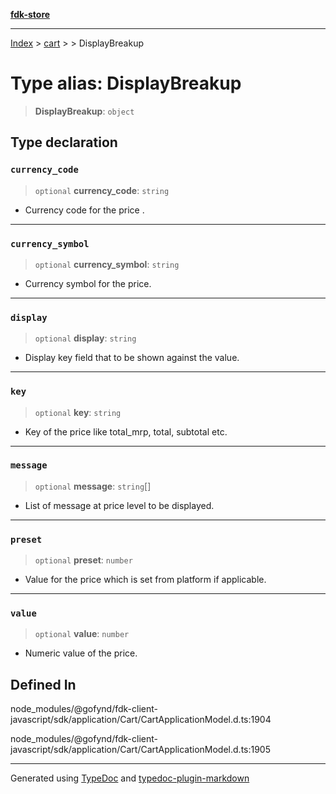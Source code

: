[**fdk-store**](../../../README.md)
***

[Index](../../../API.md) > [cart](../../README.md) > [<internal>](../README.md) > DisplayBreakup

# Type alias: DisplayBreakup

> **DisplayBreakup**: `object`

## Type declaration

### `currency_code`

> `optional` **currency\_code**: `string`

- Currency code for the price .

***

### `currency_symbol`

> `optional` **currency\_symbol**: `string`

- Currency symbol for the price.

***

### `display`

> `optional` **display**: `string`

- Display key field that to be shown against the value.

***

### `key`

> `optional` **key**: `string`

- Key of the price like total_mrp, total, subtotal etc.

***

### `message`

> `optional` **message**: `string`[]

- List of message at price level to be displayed.

***

### `preset`

> `optional` **preset**: `number`

- Value for the price which is set from platform
if applicable.

***

### `value`

> `optional` **value**: `number`

- Numeric value of the price.

## Defined In

node\_modules/@gofynd/fdk-client-javascript/sdk/application/Cart/CartApplicationModel.d.ts:1904

node\_modules/@gofynd/fdk-client-javascript/sdk/application/Cart/CartApplicationModel.d.ts:1905

***
Generated using [TypeDoc](https://typedoc.org/) and [typedoc-plugin-markdown](https://www.npmjs.com/package/typedoc-plugin-markdown)
